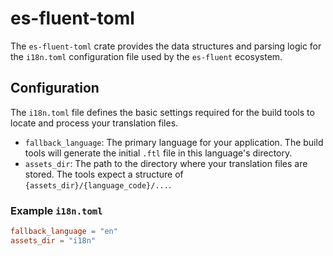 # es-fluent-toml

The `es-fluent-toml` crate provides the data structures and parsing logic for the `i18n.toml` configuration file used by the `es-fluent` ecosystem.

## Configuration

The `i18n.toml` file defines the basic settings required for the build tools to locate and process your translation files.

-   `fallback_language`: The primary language for your application. The build tools will generate the initial `.ftl` file in this language's directory.
-   `assets_dir`: The path to the directory where your translation files are stored. The tools expect a structure of `{assets_dir}/{language_code}/...`.

### Example `i18n.toml`

```toml
fallback_language = "en"
assets_dir = "i18n"
```
